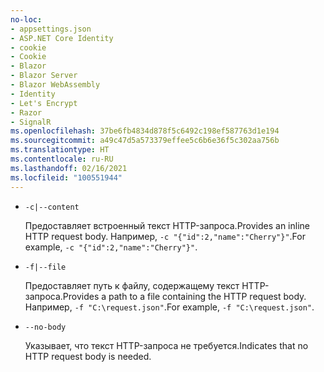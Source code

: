 ```yaml
---
no-loc:
- appsettings.json
- ASP.NET Core Identity
- cookie
- Cookie
- Blazor
- Blazor Server
- Blazor WebAssembly
- Identity
- Let's Encrypt
- Razor
- SignalR
ms.openlocfilehash: 37be6fb4834d878f5c6492c198ef587763d1e194
ms.sourcegitcommit: a49c47d5a573379effee5c6b6e36f5c302aa756b
ms.translationtype: HT
ms.contentlocale: ru-RU
ms.lasthandoff: 02/16/2021
ms.locfileid: "100551944"
---
```

* `-c|--content`

  <span data-ttu-id="8ad67-101">Предоставляет встроенный текст HTTP-запроса.</span><span class="sxs-lookup"><span data-stu-id="8ad67-101">Provides an inline HTTP request body.</span></span> <span data-ttu-id="8ad67-102">Например, `-c "{"id":2,"name":"Cherry"}"`.</span><span class="sxs-lookup"><span data-stu-id="8ad67-102">For example, `-c "{"id":2,"name":"Cherry"}"`.</span></span>

* `-f|--file`

  <span data-ttu-id="8ad67-103">Предоставляет путь к файлу, содержащему текст HTTP-запроса.</span><span class="sxs-lookup"><span data-stu-id="8ad67-103">Provides a path to a file containing the HTTP request body.</span></span> <span data-ttu-id="8ad67-104">Например, `-f "C:\request.json"`.</span><span class="sxs-lookup"><span data-stu-id="8ad67-104">For example, `-f "C:\request.json"`.</span></span>

* `--no-body`

  <span data-ttu-id="8ad67-105">Указывает, что текст HTTP-запроса не требуется.</span><span class="sxs-lookup"><span data-stu-id="8ad67-105">Indicates that no HTTP request body is needed.</span></span>
